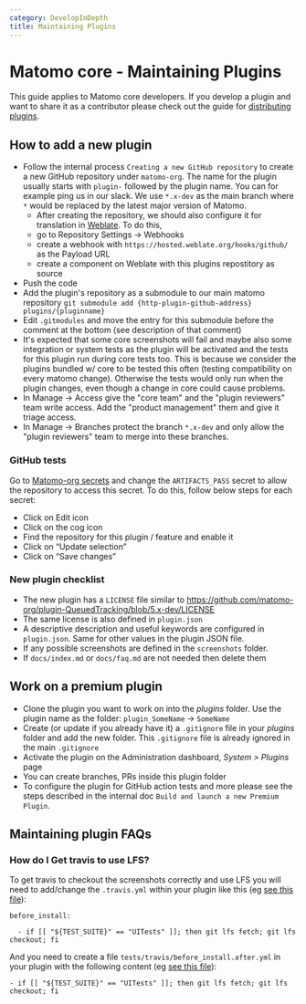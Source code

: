 ```yaml
---
category: DevelopInDepth
title: Maintaining Plugins
---
```

# Matomo core - Maintaining Plugins

This guide applies to Matomo core developers. If you develop a plugin and want to share it as a contributor please check out the guide for [distributing plugins](https://developer.matomo.org/guides/distributing-your-plugin).

## How to add a new plugin

* Follow the internal process `Creating a new GitHub repository` to create a new GitHub repository under `matomo-org`. The name for the plugin usually starts with `plugin-` followed by the plugin name. You can for example ping us in our slack. We use `*.x-dev` as the main branch where `*` would be replaced by the latest major version of Matomo.
  * After creating the repository, we should also configure it for translation in [Weblate](https://hosted.weblate.org/projects/matomo/). To do this,
  * go to Repository Settings -> Webhooks 
  * create a webhook with `https://hosted.weblate.org/hooks/github/` as the Payload URL
  * create a component on Weblate with this plugins repostitory as source
* Push the code
* Add the plugin's repository as a submodule to our main matomo repository `git submodule add {http-plugin-github-address} plugins/{pluginname}`
* Edit `.gitmodules` and move the entry for this submodule before the comment at the bottom (see description of that comment)
* It's expected that some core screenshots will fail and maybe also some integration or system tests as the plugin will be activated and the tests for this plugin run during core tests too. This is because we consider the plugins bundled w/ core to be tested this often (testing compatibility on every matomo change). Otherwise the tests would only run when the plugin changes, even though a change in core could cause problems.
* In Manage -> Access give the "core team" and the "plugin reviewers" team write access. Add the "product management" them and give it triage access.
* In Manage -> Branches protect the branch `*.x-dev` and only allow the "plugin reviewers" team to merge into these branches.

### GitHub tests

Go to [Matomo-org secrets](https://github.com/organizations/matomo-org/settings/secrets/actions) and change the `ARTIFACTS_PASS` secret to allow the repository to access this secret. To do this, follow below steps for each secret:

* Click on Edit icon
* Click on the cog icon
* Find the repository for this plugin / feature and enable it
* Click on “Update selection”
* Click on “Save changes”

### New plugin checklist

* The new plugin has a `LICENSE` file similar to https://github.com/matomo-org/plugin-QueuedTracking/blob/5.x-dev/LICENSE
* The same license is also defined in `plugin.json`
* A descriptive description and useful keywords are configured in `plugin.json`. Same for other values in the plugin JSON file.
* If any possible screenshots are defined in the `screenshots` folder.
* If `docs/index.md` or `docs/faq.md` are not needed then delete them

## Work on a premium plugin

* Clone the plugin you want to work on into the _plugins_ folder. Use the plugin name as the folder: `plugin_SomeName` -> `SomeName`
* Create (or update if you already have it) a `.gitignore` file in your _plugins_ folder and add the new folder. This `.gitignore` file is already ignored in the main `.gitignore`
* Activate the plugin on the Administration dashboard, _System > Plugins_ page
* You can create branches, PRs inside this plugin folder
* To configure the plugin for GitHub action tests and more please see the steps described in the internal doc `Build and launch a new Premium Plugin`.

## Maintaining plugin FAQs

### How do I Get travis to use LFS?

To get travis to checkout the screenshots correctly and use LFS you will need to add/change the `.travis.yml` within your plugin like this (eg [see this file](https://github.com/matomo-org/tag-manager/blob/5.x-dev/.travis.yml#L65-L68)):

```
before_install:

  - if [[ "${TEST_SUITE}" == "UITests" ]]; then git lfs fetch; git lfs checkout; fi
```

And you need to create a file `tests/travis/before_install.after.yml` in your plugin with the following content (eg [see this file](https://github.com/matomo-org/tag-manager/blob/5.x-dev/tests/travis/before_install.after.yml)):

```
- if [[ "${TEST_SUITE}" == "UITests" ]]; then git lfs fetch; git lfs checkout; fi
```
